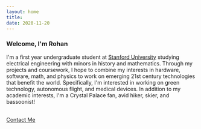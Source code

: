 ```yaml
---
layout: home
title: 
date: 2020-11-20 
---
```

### Welcome, I'm Rohan 
I'm a first year undergraduate student at <a href="https://www.stanford.edu/" class="highlighted">Stanford University</a> studying electrical engineering with minors in history and mathematics. Through my projects and coursework, I hope to combine my interests in hardware, software, math, and physics to work on emerging 21st century technologies that benefit the world. Specifically, I'm interested in working on green technology, autonomous flight, and medical devices. In addition to my academic interests, I'm a Crystal Palace fan, avid hiker, skier, and bassoonist! 

<!-- <a href="/about.html" class="highlighted">Continue Reading</a> -->
<br>
<a href="/contact.html" class="highlighted">Contact Me</a>


